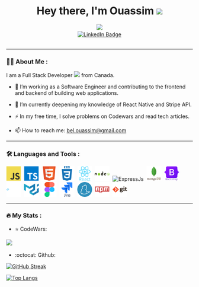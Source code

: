 <div id="header" align="center">
  
  <h1>
    Hey there, I'm Ouassim
    <img src="https://media.giphy.com/media/hvRJCLFzcasrR4ia7z/giphy.gif" width="30px"/>
  </h1>
  
  <img src="https://media.giphy.com/media/gjrYDwbjnK8x36xZIO/giphy.gif" width="200"/>

  <div id="badges">
    <a href="https://www.linkedin.com/in/ouassimbelhaj/">
      <img src="https://img.shields.io/badge/LinkedIn-blue?style=for-the-badge&logo=linkedin&logoColor=white"alt="LinkedIn Badge"/>
    </a>
  </div>
  
  <img src="https://komarev.com/ghpvc/?username=ouassim2&style=flat-square&color=blue" alt=""/>
  
</div>

---

  ### 👨‍💻 About Me :
  
  
   <div> I am a Full Stack Developer <img src="https://media.giphy.com/media/WUlplcMpOCEmTGBtBW/giphy.gif" width="30"/> from Canada. </Div>

  - :telescope: I’m working as a Software Engineer and contributing to the frontend and backend of building web applications.

  - :seedling: I’m currently deepening my knowledge of React Native and Stripe API.

  - :zap: In my free time, I solve problems on Codewars and read tech articles.

  - :mailbox: How to reach me: bel.ouassim@gmail.com


---

### :hammer_and_wrench: Languages and Tools :

<div>
  <img src="https://github.com/devicons/devicon/blob/master/icons/javascript/javascript-original.svg" title="JavaScript" alt="JavaScript" width="40" height="40"/>&nbsp;
  <img src="https://github.com/devicons/devicon/blob/master/icons/typescript/typescript-original.svg" title="TypeScript" alt="TypeScript" width="40" height="40"/>&nbsp;
  <img src="https://github.com/devicons/devicon/blob/master/icons/html5/html5-original.svg" title="HTML5" alt="HTML" width="40" height="40"/>&nbsp;
  <img src="https://github.com/devicons/devicon/blob/master/icons/css3/css3-plain-wordmark.svg" title="CSS3" alt="CSS" width="40" height="40"/>&nbsp;
  <img src="https://github.com/devicons/devicon/blob/master/icons/react/react-original-wordmark.svg" title="React" alt="React" width="40" height="40"/>&nbsp;
  <img src="https://github.com/devicons/devicon/blob/master/icons/nodejs/nodejs-original-wordmark.svg" title="NodeJS" alt="NodeJS" width="40" height="40"/>&nbsp;
  <img src="https://www.pngfind.com/pngs/m/136-1363736_express-js-icon-png-transparent-png.png" title="ExpressJs" alt="ExpressJs" width="50" height="40"/>&nbsp;
  <img src="https://github.com/devicons/devicon/blob/master/icons/mongodb/mongodb-original-wordmark.svg" title="MongoDB" alt="MongoDB" width="40" height="40"/>&nbsp;
  <img src="https://github.com/devicons/devicon/blob/master/icons/bootstrap/bootstrap-original-wordmark.svg" title="Bootstrap" alt="Bootstrap" width="40" height="40"/>&nbsp;
  <img src="https://github.com/devicons/devicon/blob/master/icons/tailwindcss/tailwindcss-original-wordmark.svg" title="Tailwind" alt="Tailwind" width="40" height="40"/>&nbsp;
  <img src="https://github.com/devicons/devicon/blob/master/icons/materialui/materialui-original.svg" title="Material UI" alt="Material UI" width="40" height="40"/>&nbsp;
  <img src="https://github.com/devicons/devicon/blob/master/icons/figma/figma-original.svg" title="Figma" alt="Figma" width="40" height="40"/>&nbsp;
  <img src="https://github.com/devicons/devicon/blob/master/icons/jira/jira-original-wordmark.svg" title="Jira" alt="Jira" width="40" height="40"/>&nbsp;
  <img src="https://github.com/devicons/devicon/blob/master/icons/yarn/yarn-original.svg" title="Yarn" alt="Yarn" width="40" height="40"/>&nbsp;
  <img src="https://github.com/devicons/devicon/blob/master/icons/npm/npm-original-wordmark.svg" title="Npm" alt="Npm" width="40" height="40"/>&nbsp;
  <img src="https://github.com/devicons/devicon/blob/master/icons/git/git-original-wordmark.svg" title="Git" alt="Git" width="40" height="40"/>&nbsp;
</div>
  
  ---

### :fire: My Stats :

- :star: CodeWars:
<img src="https://www.codewars.com/users/oua2sim/badges/large" />

- :octocat: Github:

[![GitHub Streak](http://github-readme-streak-stats.herokuapp.com?user=ouassim2&theme=dark&background=000000)](https://git.io/streak-stats)

[![Top Langs](https://github-readme-stats.vercel.app/api/top-langs/?username=ouassim2&layout=compact&theme=vision-friendly-dark)](https://github.com/anuraghazra/github-readme-stats)


